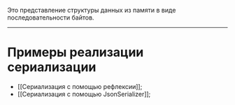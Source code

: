 
Это представление структуры данных из памяти в виде последовательности байтов.

---

# Примеры реализации сериализации

- [[Сериализация с помощью рефлексии]];
- [[Сериализация с помощью JsonSerializer]];